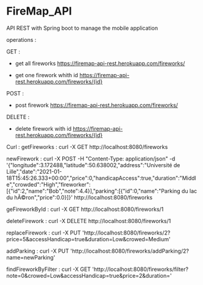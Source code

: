 # FireMap_API
API REST with Spring boot to manage the mobile application 

operations : 

GET :
- get all fireworks
https://firemap-api-rest.herokuapp.com/fireworks/

- get one firework whith id
https://firemap-api-rest.herokuapp.com/fireworks/{id}


POST :

- post firework
https://firemap-api-rest.herokuapp.com/fireworks/

DELETE : 

- delete firework with id
https://firemap-api-rest.herokuapp.com/fireworks/{id}


Curl : 
getFireworks : curl -X GET http://localhost:8080/fireworks

newFirework :  curl -X POST -H "Content-Type: application/json" -d '{"longitude":3.172488,"latitude":50.638002,"address":"Université de Lille","date":"2021-01-18T15:45:26.333+00:00","price":0,"handicapAccess":true,"duration":"Middle","crowded":"High","fireworker":[{"id":2,"name":"Bob","note":4.4}],"parking":[{"id":0,"name":"Parking du lac du hÃ©ron","price":0.0}]}' http://localhost:8080/fireworks

geFireworkById : curl -X GET http://localhost:8080/fireworks/1

deleteFirework : curl -X DELETE http://localhost:8080/fireworks/1

replaceFirework : curl -X PUT 'http://localhost:8080/fireworks/2?price=5&accessHandicap=true&duration=Low&crowed=Medium'

addParking : curl -X PUT 'http://localhost:8080/fireworks/addParking/2?name=newParking'

findFireworkByFilter : curl -X GET 'http://localhost:8080/fireworks/filter?note=0&crowed=Low&accessHandicap=true&price=2&duration='




